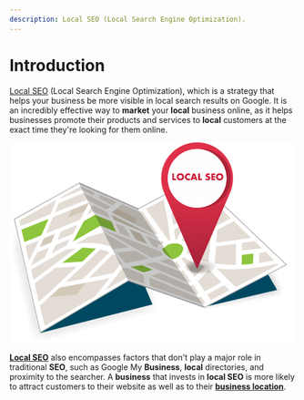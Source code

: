 ```yaml
---
description: Local SEO (Local Search Engine Optimization).
---
```


# Introduction

[Local SEO](https://imamuddinwp.gitbook.io/local-seo/) \(Local Search Engine Optimization\), which is a strategy that helps your business be more visible in local search results on Google. It is an incredibly effective way to **market** your **local** business online, as it helps businesses promote their products and services to **local** customers at the exact time they're looking for them online.  

![Local SEO](.gitbook/assets/local-seo-imam-uddin%20%281%29.png)

 [**Local SEO**](https://imamuddin.business.site/) also encompasses factors that don't play a major role in traditional **SEO**, such as Google My **Business**, **local** directories, and proximity to the searcher. A **business** that invests in **local SEO** is more likely to attract customers to their website as well as to their [**business location**](https://github.com/imamuddinwp).

